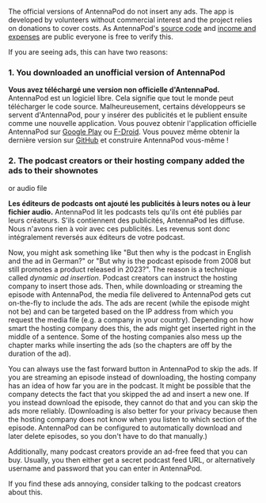 The official versions of AntennaPod do not insert any ads. The app is developed
by volunteers without commercial interest and the project relies on donations to
cover costs. As AntennaPod's [source
code](https://github.com/AntennaPod/AntennaPod) and [income and
expenses](https://opencollective.com/antennapod#category-BUDGET) are public
everyone is free to verify this.

If you are seeing ads, this can have two reasons:

### 1. You downloaded an unofficial version of AntennaPod

**Vous avez téléchargé une version non officielle d'AntennaPod.** AntennaPod est
un logiciel libre. Cela signifie que tout le monde peut télécharger le code
source. Malheureusement, certains développeurs se servent d'AntennaPod, pour y
insérer des publicités et le publient ensuite comme une nouvelle application.
Vous pouvez obtenir l'application officielle AntennaPod sur [Google
Play](https://play.google.com/store/apps/details?id=de.danoeh.antennapod) ou
[F-Droid](https://f-droid.org/packages/de.danoeh.antennapod/). Vous pouvez même
obtenir la dernière version sur
[GitHub](https://github.com/AntennaPod/AntennaPod/) et construire AntennaPod
vous-même !

### 2. The podcast creators or their hosting company added the ads to their shownotes
or audio file

**Les éditeurs de podcasts ont ajouté les publicités à leurs notes ou à leur
fichier audio.** AntennaPod lit les podcasts tels qu'ils ont été publiés par
leurs créateurs. S'ils contiennent des publicités, AntennaPod les diffuse. Nous
n'avons rien à voir avec ces publicités. Les revenus sont donc intégralement
reversés aux éditeurs de votre podcast.

Now, you might ask something like "But then why is the podcast in English and the
ad in German?" or "But why is the podcast episode from 2008 but still promotes a
product released in 2023?". The reason is a technique called *dynamic ad
insertion*. Podcast creators can instruct the hosting company to insert those
ads. Then, while downloading or streaming the episode with AntennaPod, the media
file delivered to AntennaPod gets cut on-the-fly to include the ads. The ads are
recent (while the episode might not be) and can be targeted based on the IP
address from which you request the media file (e.g. a company in your country).
Depending on how smart the hosting company does this, the ads might get inserted
right in the middle of a sentence. Some of the hosting companies also mess up
the chapter marks while inserting the ads (so the chapters are off by the
duration of the ad).

You can always use the fast forward button in AntennaPod to skip the ads. If you
are streaming an episode instead of downloading, the hosting company has an idea
of how far you are in the podcast. It might be possible that the company detects
the fact that you skipped the ad and insert a new one. If you instead download
the episode, they cannot do that and you can skip the ads more reliably.
(Downloading is also better for your privacy because then the hosting company
does not know when you listen to which section of the episode. AntennaPod can be
configured to automatically download and later delete episodes, so you don't
have to do that manually.)

Additionally, many podcast creators provide an ad-free feed that you can buy.
Usually, you then either get a secret podcast feed URL, or alternatively
username and password that you can enter in AntennaPod.

If you find these ads annoying, consider talking to the podcast creators about
this.
